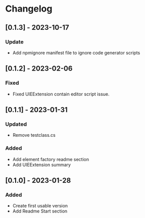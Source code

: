 # Changelog

## [0.1.3] - 2023-10-17

### Update

* Add npmignore manifest file to ignore code generator scripts



## [0.1.2] - 2023-02-06

### Fixed

- Fixed UIEExtension contain editor script issue.

## [0.1.1] - 2023-01-31

### Updated

- Remove testclass.cs

### Added

- Add element factory readme section
- Add UIEExtension summary

## [0.1.0] - 2023-01-28

### Added

- Create first usable version
- Add Readme Start section
